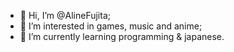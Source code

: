 - 👋 Hi, I’m @AlineFujita;
- 👀 I’m interested in games, music and anime;
- 🌱 I’m currently learning programming & japanese.
